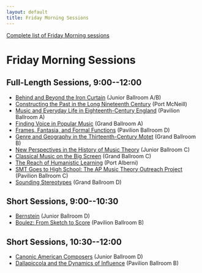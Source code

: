 ```yaml
---
layout: default
title: Friday Morning Sessions
---
```


[Complete list of Friday Morning sessions](complete.html)

# Friday Morning Sessions

## Full-Length Sessions, 9:00--12:00

- [Behind and Beyond the Iron Curtain](behind-and-beyond-the-iron-curtain.html) <span class="room">(Junior Ballroom A/B)</span>
- [Constructing the Past in the Long Nineteenth Century](constructing-the-past-in-the-long-nineteenth-century.html) <span class="room">(Port McNeill)</span>
- [Music and Everyday Life in Eighteenth-Century England](music-and-everyday-life-in-eighteenth-century-england.html) <span class="room">(Pavilion Ballroom A)</span>
- [Finding Voice in Popular Music](finding-voice-in-popular-music.html) <span class="room">(Grand Ballroom A)</span>
- [Frames, Fantasia, and Formal Functions](frames-fantasia-and-formal-functions.html) <span class="room">(Pavilion Ballroom D)</span>
- [Genre and Geography in the Thirteenth-Century Motet](genre-and-geography-in-the-thirteenth-century-motet.html) <span class="room">(Grand Ballroom B)</span>
- [New Perspectives in the History of Music Theory](new-perspectives-in-the-history-of-music-theory.html) <span class="room">(Junior Ballroom C)</span>
- [Classical Music on the Big Screen](classical-music-on-the-big-screen.html) <span class="room">(Grand Ballroom C)</span>
- [The Reach of Humanistic Learning](the-reach-of-humanistic-learning.html) <span class="room">(Port Alberni)</span>
- [SMT Goes to High School: The AP Music Theory Outreach Project](smt-goes-to-high-school.html) <span class="room">(Pavilion Ballroom C)</span>
- [Sounding Stereotypes](sounding-stereotypes.html) <span class="room">(Grand Ballroom D)</span>

## Short Sessions, 9:00--10:30

- [Bernstein](bernstein.html) <span class="room">(Junior Ballroom D)</span>
- [Boulez: From Sketch to Score](boulez.html) <span class="room">(Pavilion Ballroom B)</span>

## Short Sessions, 10:30--12:00

- [Canonic American Composers](canonic-american-composers.html) <span class="room">(Junior Ballroom D)</span>
- [Dallapiccola and the Dynamics of Influence](dallapiccola-and-the-dynamics-of-influence.html) <span class="room">(Pavilion Ballroom B)</span>
